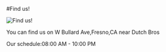#Find us!

![Find us!](..\images\locatie.png)

You can find us on W Bullard Ave,Fresno,CA near Dutch Bros 

Our schedule:08:00 AM - 10:00 PM

